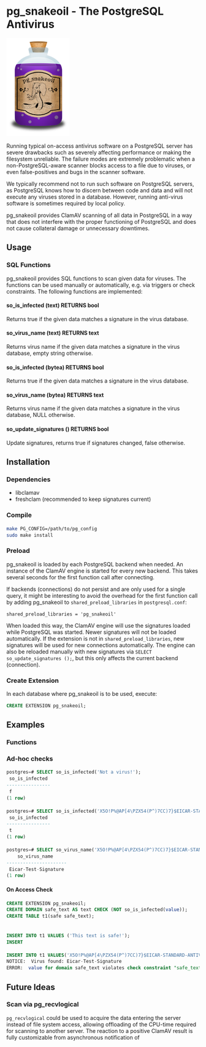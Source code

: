# pg_snakeoil - The PostgreSQL Antivirus

<img src="images/pg_snakeoil_logo.png" height="256">

Running typical on-access antivirus software on a PostgreSQL server has severe
drawbacks such as severely affecting performance or making the filesystem
unreliable.  The failure modes are extremely problematic when a
non-PostgreSQL-aware scanner blocks access to a file due to viruses, or even
false-positives and bugs in the scanner software.

We typically recommend not to run such software on PostgreSQL servers, as
PostgreSQL knows how to discern between code and data and will not execute any
viruses stored in a database. However, running anti-virus software is sometimes
required by local policy.

pg_snakeoil provides ClamAV scanning of all data in PostgreSQL in a way that
does not interfere with the proper functioning of PostgreSQL and does not cause
collateral damage or unnecessary downtimes.

## Usage

### SQL Functions

pg_snakeoil provides SQL functions to scan given data for viruses. The
functions can be used manually or automatically, e.g. via triggers or check
constraints. The following functions are implemented:

#### so_is_infected (text) RETURNS bool

Returns true if the given data matches a signature in the virus database.

#### so_virus_name (text) RETURNS text

Returns virus name if the given data matches a signature in the virus database, empty string otherwise.

#### so_is_infected (bytea) RETURNS bool

Returns true if the given data matches a signature in the virus database.

#### so_virus_name (bytea) RETURNS text

Returns virus name if the given data matches a signature in the virus database,
NULL otherwise.

#### so_update_signatures () RETURNS bool

Update signatures, returns true if signatures changed, false otherwise.


## Installation

### Dependencies

* libclamav
* freshclam (recommended to keep signatures current)

### Compile

```bash
make PG_CONFIG=/path/to/pg_config
sudo make install
```

### Preload

pg_snakeoil is loaded by each PostgreSQL backend when needed.
An instance of the ClamAV engine is started for every new backend.
This takes several seconds for the first function call after connecting.

If backends (connections) do not persist and are only used for a single query, it might be interesting to avoid the overhead for the first function call by adding pg_snakeoil to `shared_preload_libraries` in
`postgresql.conf`:

```
shared_preload_libraries = 'pg_snakeoil'
```

When loaded this way, the ClamAV engine will use the signatures loaded while PostgreSQL was started.
Newer signatures will not be loaded automatically.
If the extension is not in `shared_preload_libraries`, new signatures will be used for new connections automatically.
The engine can also be reloaded manually with new signatures via `SELECT so_update_signatures ();`, but this only affects the current backend (connection).

### Create Extension

In each database where pg_snakeoil is to be used, execute:

```SQL
CREATE EXTENSION pg_snakeoil;
```

## Examples

### Functions

### Ad-hoc checks

```SQL
postgres=# SELECT so_is_infected('Not a virus!');
 so_is_infected
----------------
 f
(1 row)

postgres=# SELECT so_is_infected('X5O!P%@AP[4\PZX54(P^)7CC)7}$EICAR-STANDARD-ANTIVIRUS-TEST-FILE!$H+H*');
 so_is_infected
----------------
 t
(1 row)

postgres=# SELECT so_virus_name('X5O!P%@AP[4\PZX54(P^)7CC)7}$EICAR-STANDARD-ANTIVIRUS-TEST-FILE!$H+H*');
    so_virus_name
----------------------
 Eicar-Test-Signature
(1 row)
```

#### On Access Check

```SQL
CREATE EXTENSION pg_snakeoil;
CREATE DOMAIN safe_text AS text CHECK (NOT so_is_infected(value));
CREATE TABLE t1(safe safe_text);


INSERT INTO t1 VALUES ('This text is safe!');
INSERT

INSERT INTO t1 VALUES('X5O!P%@AP[4\PZX54(P^)7CC)7}$EICAR-STANDARD-ANTIVIRUS-TEST-FILE!$H+H*');
NOTICE:  Virus found: Eicar-Test-Signature
ERROR:  value for domain safe_text violates check constraint "safe_text_check"
```

## Future Ideas

### Scan via pg_recvlogical

`pg_recvlogical` could be used to acquire the data entering the server
instead of file system access, allowing offloading of the CPU-time
required for scanning to another server. The reaction to a positive
ClamAV result is fully customizable from asynchronous notification of
